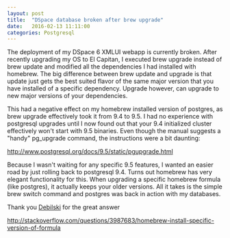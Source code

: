 ```yaml
---
layout: post
title:  "DSpace database broken after brew upgrade"
date:   2016-02-13 11:11:00
categories: Postgresql
---
```


The deployment of my DSpace 6 XMLUI webapp is currently broken. After recently upgrading my OS to El Capitan, I executed brew upgrade instead of brew update and modified all the dependencies I had installed with homebrew. The big difference between brew update and upgrade is that update just gets the best suited flavor of the same major version that you have installed of a specific dependency. Upgrade however, can upgrade to new major versions of your dependencies.

This had a negative effect on my homebrew installed version of postgres, as brew upgrade effectively took it from 9.4 to 9.5. I had no experience with postgresql upgrades until I now found out that your 9.4 initialized cluster effectively won't start with 9.5 binaries. Even though the manual suggests a "handy" pg_upgrade command, the instructions were a bit daunting:

http://www.postgresql.org/docs/9.5/static/pgupgrade.html

Because I wasn't waiting for any specific 9.5 features, I wanted an easier road by just rolling back to postgresql 9.4. Turns out homebrew has very elegant functionality for this. When upgrading a specific homebrew formula (like postgres), it actually keeps your older versions. All it takes is the simple brew switch command and postgres was back in action with my databases.

Thank you [Debilski](http://stackoverflow.com/users/200266/debilski) for the great answer 

http://stackoverflow.com/questions/3987683/homebrew-install-specific-version-of-formula


